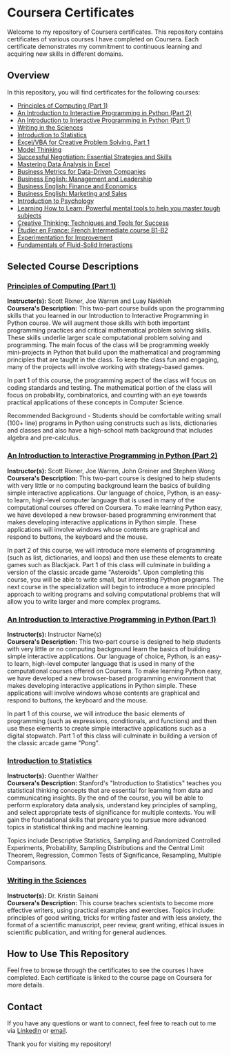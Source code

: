 # Coursera Certificates

Welcome to my repository of Coursera certificates. This repository contains certificates of various courses I have completed on Coursera. Each certificate demonstrates my commitment to continuous learning and acquiring new skills in different domains.

## Overview

In this repository, you will find certificates for the following courses:

- [Principles of Computing (Part 1)](https://coursera.org/share/9688e157daa527cc387b0a019199711f)
- [An Introduction to Interactive Programming in Python (Part 2)](https://coursera.org/share/ef004d58135a2304ff22a3774e04fcd1)
- [An Introduction to Interactive Programming in Python (Part 1)](https://coursera.org/share/856e8f3e2621920c3895452fc8e46950)
- [Writing in the Sciences](https://coursera.org/share/b7a46727b4d7ef517d5d096cb099cd6c)
- [Introduction to Statistics](https://coursera.org/share/a86a7ae67057ce42bdb068fc862ec34f)
- [Excel/VBA for Creative Problem Solving, Part 1](https://coursera.org/share/b39c60ae9047efb263bae4d7dc43ef67)
- [Model Thinking](https://coursera.org/share/d265014365aaec975688fcc71cc3ad31)
- [Successful Negotiation: Essential Strategies and Skills](https://coursera.org/share/3ff538d7def420f0ad8e141ff01fff7c)
- [Mastering Data Analysis in Excel](https://coursera.org/share/74ec2c0803b6df251fbb9a0aef601e40)
- [Business Metrics for Data-Driven Companies](https://coursera.org/share/67a8939a42daa0e0e5ee91bdb56a8a65)
- [Business English: Management and Leadership](https://coursera.org/share/440d656ed38a76450040df22980be29b)
- [Business English: Finance and Economics](https://coursera.org/share/c2271a8ebdee0426cee5413429895973)
- [Business English: Marketing and Sales](https://coursera.org/share/1c1005f51021995637ed6c2ddef13c69)
- [Introduction to Psychology](https://coursera.org/share/92bad5ae63947a5f6fa2ba4cb8d19482)
- [Learning How to Learn: Powerful mental tools to help you master tough subjects](https://coursera.org/share/3ff4e3265db4087bb90bef830288505c)
- [Creative Thinking: Techniques and Tools for Success](https://coursera.org/share/dc277779f84851e56967a2742e807676)
- [Étudier en France: French Intermediate course B1-B2](https://coursera.org/share/3e92c1896bae9fd9f0954e420e8b6cb2)
- [Experimentation for Improvement](https://coursera.org/share/cf718a3072feb7e5030983839dbb4918)
- [Fundamentals of Fluid-Solid Interactions](https://coursera.org/share/64311da95060a08499244e49d0476b82)

## Selected Course Descriptions

### [Principles of Computing (Part 1)](https://coursera.org/share/9688e157daa527cc387b0a019199711f)
**Instructor(s):** Scott Rixner, Joe Warren and Luay Nakhleh  
**Coursera's Description:** This two-part course builds upon the programming skills that you learned in our Introduction to Interactive Programming in Python course.  We will augment those skills with both important programming practices and critical mathematical problem solving skills.  These skills underlie larger scale computational problem solving and programming. The main focus of the class will be programming weekly mini-projects in Python that build upon the mathematical and programming principles that are taught in the class. To keep the class fun and engaging, many of the projects will involve working with strategy-based games.

In part 1 of this course, the programming aspect of the class will focus on coding standards and testing.  The mathematical portion of the class will focus on probability, combinatorics, and counting with an eye towards practical applications of these concepts in Computer Science.  

Recommended Background - Students should be comfortable writing small (100+ line) programs in Python using constructs such as lists, dictionaries and classes and also have a high-school math background that includes algebra and pre-calculus.

### [An Introduction to Interactive Programming in Python (Part 2)](https://coursera.org/share/ef004d58135a2304ff22a3774e04fcd1)
**Instructor(s):** Scott Rixner, Joe Warren, John Greiner and Stephen Wong  
**Coursera's Description:** This two-part course is designed to help students with very little or no computing background learn the basics of building simple interactive applications. Our language of choice, Python, is an easy-to learn, high-level computer language that is used in many of the computational courses offered on Coursera. To make learning Python easy, we have developed a new browser-based programming environment that makes developing interactive applications in Python simple. These applications will involve windows whose contents are graphical and respond to buttons, the keyboard and the mouse.

In part 2 of this course, we will introduce more elements of programming (such as list, dictionaries, and loops) and then use these elements to create games such as Blackjack.  Part 1 of this class will culminate in building a version of the classic arcade game "Asteroids".  Upon completing this course, you will be able to write small, but interesting Python programs.  The next course in the specialization will begin to introduce a more principled approach to writing programs and solving computational problems that will allow you to write larger and more complex programs.

### [An Introduction to Interactive Programming in Python (Part 1)](https://coursera.org/share/856e8f3e2621920c3895452fc8e46950)
**Instructor(s):** Instructor Name(s)  
**Coursera's Description:** This two-part course is designed to help students with very little or no computing background learn the basics of building simple interactive applications. Our language of choice, Python, is an easy-to learn, high-level computer language that is used in many of the computational courses offered on Coursera. To make learning Python easy, we have developed a new browser-based programming environment that makes developing interactive applications in Python simple. These applications will involve windows whose contents are graphical and respond to buttons, the keyboard and the mouse.

In part 1 of this course, we will introduce the basic elements of programming (such as expressions, conditionals, and functions) and then use these elements to create simple interactive applications such as a digital stopwatch.  Part 1 of this class will culminate in building a version of the classic arcade game "Pong".

### [Introduction to Statistics](https://coursera.org/share/a86a7ae67057ce42bdb068fc862ec34f)
**Instructor(s):** Guenther Walther  
**Coursera's Description:** Stanford's "Introduction to Statistics" teaches you statistical thinking concepts that are essential for learning from data and communicating insights. By the end of the course, you will be able to perform exploratory data analysis, understand key principles of sampling, and select appropriate tests of significance for multiple contexts. You will gain the foundational skills that prepare you to pursue more advanced topics in statistical thinking and machine learning.

Topics include Descriptive Statistics, Sampling and Randomized Controlled Experiments, Probability, Sampling Distributions and the Central Limit Theorem, Regression, Common Tests of Significance, Resampling, Multiple Comparisons.

### [Writing in the Sciences](https://coursera.org/share/b7a46727b4d7ef517d5d096cb099cd6c)
**Instructor(s):** Dr. Kristin Sainani  
**Coursera's Description:** This course teaches scientists to become more effective writers, using practical examples and exercises. Topics include: principles of good writing, tricks for writing faster and with less anxiety, the format of a scientific manuscript, peer review, grant writing, ethical issues in scientific publication, and writing for general audiences.

## How to Use This Repository

Feel free to browse through the certificates to see the courses I have completed. Each certificate is linked to the course page on Coursera for more details.

## Contact

If you have any questions or want to connect, feel free to reach out to me via [LinkedIn](https://www.linkedin.com/in/mariem-ben-hssine-2774a457/) or [email](benhssinemariem@gmail.com).

Thank you for visiting my repository!

